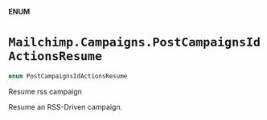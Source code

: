 **ENUM**

# `Mailchimp.Campaigns.PostCampaignsIdActionsResume`

```swift
enum PostCampaignsIdActionsResume
```

Resume rss campaign

Resume an RSS-Driven campaign.
